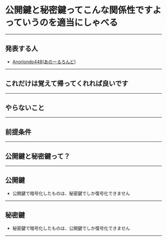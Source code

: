 # 公開鍵と秘密鍵ってこんな関係性ですよっていうのを適当にしゃべる

---

## 発表する人
- [Anorlondo448(あのーるろんど)](https://wiki.infra-workshop.tech/user/Anorlondo448)

---

## これだけは覚えて帰ってくれれば良いです

---

## やらないこと

---

## 前提条件

---

## 公開鍵と秘密鍵って？

---

## 公開鍵
- 公開鍵で暗号化したものは、秘密鍵でしか復号化できません

---

## 秘密鍵
- 秘密鍵で暗号化したものは、公開鍵でしか復号化できません

---
